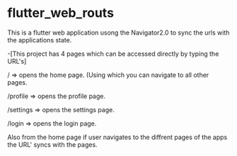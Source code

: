 # flutter_web_routs


This is a flutter web application usong the Navigator2.0 to sync the urls with the applications state. 


-[This project has 4 pages which can be accessed directly by typing the URL's]
   
   / => opens the home page. (Using which you can navigate to all other pages.
   
   /profile => opens the profile page.
   
   /settings => opens the settings page.
   
   /login => opens the login page.



Also from the home page if user navigates to the diffrent pages of the apps the URL' syncs with the pages.
